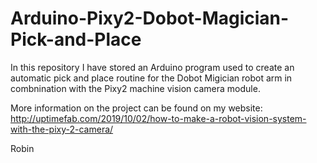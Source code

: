 # Arduino-Pixy2-Dobot-Magician-Pick-and-Place

In this repository I have stored an Arduino program used to create an automatic pick and place routine for the Dobot Migician robot arm in combnination with  the Pixy2 machine vision camera module.

More information on the project can be found on my website:
http://uptimefab.com/2019/10/02/how-to-make-a-robot-vision-system-with-the-pixy-2-camera/

Robin
